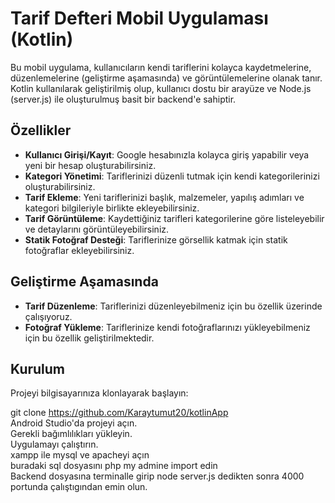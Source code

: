 # Tarif Defteri Mobil Uygulaması (Kotlin)

Bu mobil uygulama, kullanıcıların kendi tariflerini kolayca kaydetmelerine, düzenlemelerine (geliştirme aşamasında) ve görüntülemelerine olanak tanır. Kotlin kullanılarak geliştirilmiş olup, kullanıcı dostu bir arayüze ve Node.js (server.js) ile oluşturulmuş basit bir backend'e sahiptir.

## Özellikler

- **Kullanıcı Girişi/Kayıt**: Google hesabınızla kolayca giriş yapabilir veya yeni bir hesap oluşturabilirsiniz.
- **Kategori Yönetimi**: Tariflerinizi düzenli tutmak için kendi kategorilerinizi oluşturabilirsiniz.
- **Tarif Ekleme**: Yeni tariflerinizi başlık, malzemeler, yapılış adımları ve kategori bilgileriyle birlikte ekleyebilirsiniz.
- **Tarif Görüntüleme**: Kaydettiğiniz tarifleri kategorilerine göre listeleyebilir ve detaylarını görüntüleyebilirsiniz.
- **Statik Fotoğraf Desteği**: Tariflerinize görsellik katmak için statik fotoğraflar ekleyebilirsiniz.

## Geliştirme Aşamasında

- **Tarif Düzenleme**: Tariflerinizi düzenleyebilmeniz için bu özellik üzerinde çalışıyoruz.
- **Fotoğraf Yükleme**: Tariflerinize kendi fotoğraflarınızı yükleyebilmeniz için bu özellik geliştirilmektedir.

## Kurulum

Projeyi bilgisayarınıza klonlayarak başlayın:

git clone https://github.com/Karaytumut20/kotlinApp <br>
Android Studio'da projeyi açın.<br>
Gerekli bağımlılıkları yükleyin.<br>
Uygulamayı çalıştırın.<br>
xampp ile mysql ve apacheyi açın<br>
buradaki sql dosyasını php my admine import edin <br>
Backend dosyasına terminalle girip node server.js dedikten sonra 4000 portunda çalıştıgından emin olun.

